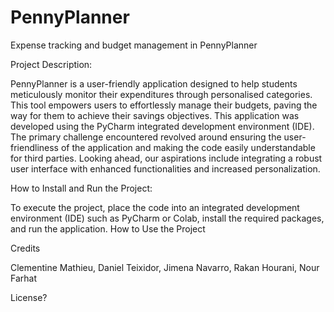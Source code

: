 # PennyPlanner

Expense tracking and budget management in PennyPlanner

Project Description:

PennyPlanner is a user-friendly application designed to help students meticulously monitor their expenditures through personalised categories. This tool empowers users to effortlessly manage their budgets, paving the way for them to achieve their savings objectives.
This application was developed using the PyCharm integrated development environment (IDE). The primary challenge encountered revolved around ensuring the user-friendliness of the application and making the code easily understandable for third parties. Looking ahead, our aspirations include integrating a robust user interface with enhanced functionalities and increased personalization.

How to Install and Run the Project:

To execute the project, place the code into an integrated development environment (IDE) such as PyCharm or Colab, install the required packages, and run the application.
How to Use the Project

Credits

Clementine Mathieu, 
Daniel Teixidor, 
Jimena Navarro,
Rakan Hourani, 
Nour Farhat

License?
